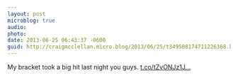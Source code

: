 ```yaml
---
layout: post
microblog: true
audio: 
photo: 
date: 2013-06-25 06:43:37 -0600
guid: http://craigmcclellan.micro.blog/2013/06/25/t349508174711226368.html
---
```

My bracket took a big hit last night you guys. [t.co/tZvONJz1J...](https://t.co/tZvONJz1Jn)
